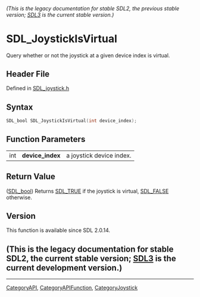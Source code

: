 ###### (This is the legacy documentation for stable SDL2, the previous stable version; [SDL3](https://wiki.libsdl.org/SDL3/) is the current stable version.)
# SDL_JoystickIsVirtual

Query whether or not the joystick at a given device index is virtual.

## Header File

Defined in [SDL_joystick.h](https://github.com/libsdl-org/SDL/blob/SDL2/include/SDL_joystick.h)

## Syntax

```c
SDL_bool SDL_JoystickIsVirtual(int device_index);
```

## Function Parameters

|     |                  |                          |
| --- | ---------------- | ------------------------ |
| int | **device_index** | a joystick device index. |

## Return Value

([SDL_bool](SDL_bool)) Returns [SDL_TRUE](SDL_TRUE) if the joystick is
virtual, [SDL_FALSE](SDL_FALSE) otherwise.

## Version

This function is available since SDL 2.0.14.

## (This is the legacy documentation for stable SDL2, the current stable version; [SDL3](https://wiki.libsdl.org/SDL3/) is the current development version.)



----
[CategoryAPI](CategoryAPI), [CategoryAPIFunction](CategoryAPIFunction), [CategoryJoystick](CategoryJoystick)

